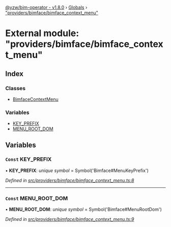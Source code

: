 [@yzw/bim-operator - v1.8.0](../README.md) › [Globals](../globals.md) › ["providers/bimface/bimface_context_menu"](_providers_bimface_bimface_context_menu_.md)

# External module: "providers/bimface/bimface_context_menu"

## Index

### Classes

* [BimfaceContextMenu](../classes/_providers_bimface_bimface_context_menu_.bimfacecontextmenu.md)

### Variables

* [KEY_PREFIX](_providers_bimface_bimface_context_menu_.md#const-key_prefix)
* [MENU_ROOT_DOM](_providers_bimface_bimface_context_menu_.md#const-menu_root_dom)

## Variables

### `Const` KEY_PREFIX

• **KEY_PREFIX**: *unique symbol* =  Symbol('Bimface#MenuKeyPrefix')

*Defined in [src/providers/bimface/bimface_context_menu.ts:8](https://github.com/youkaisteve/bim-operator/blob/3313d73/src/providers/bimface/bimface_context_menu.ts#L8)*

___

### `Const` MENU_ROOT_DOM

• **MENU_ROOT_DOM**: *unique symbol* =  Symbol('Bimface#MenuRootDom')

*Defined in [src/providers/bimface/bimface_context_menu.ts:9](https://github.com/youkaisteve/bim-operator/blob/3313d73/src/providers/bimface/bimface_context_menu.ts#L9)*
